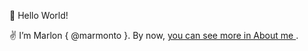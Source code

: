 
👋 Hello World! <br />

✌️ I’m Marlon { @marmonto }. 
By now, <a href="./about.md">you can see more in About me </a>.
